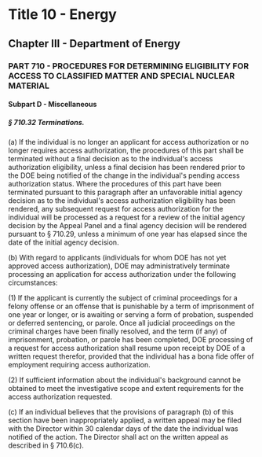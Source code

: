 
# Title 10 - Energy
## Chapter III - Department of Energy
### PART 710 - PROCEDURES FOR DETERMINING ELIGIBILITY FOR ACCESS TO CLASSIFIED MATTER AND SPECIAL NUCLEAR MATERIAL
#### Subpart D - Miscellaneous
##### § 710.32 Terminations.

(a) If the individual is no longer an applicant for access authorization or no longer requires access authorization, the procedures of this part shall be terminated without a final decision as to the individual's access authorization eligibility, unless a final decision has been rendered prior to the DOE being notified of the change in the individual's pending access authorization status. Where the procedures of this part have been terminated pursuant to this paragraph after an unfavorable initial agency decision as to the individual's access authorization eligibility has been rendered, any subsequent request for access authorization for the individual will be processed as a request for a review of the initial agency decision by the Appeal Panel and a final agency decision will be rendered pursuant to § 710.29, unless a minimum of one year has elapsed since the date of the initial agency decision.

(b) With regard to applicants (individuals for whom DOE has not yet approved access authorization), DOE may administratively terminate processing an application for access authorization under the following circumstances:

(1) If the applicant is currently the subject of criminal proceedings for a felony offense or an offense that is punishable by a term of imprisonment of one year or longer, or is awaiting or serving a form of probation, suspended or deferred sentencing, or parole. Once all judicial proceedings on the criminal charges have been finally resolved, and the term (if any) of imprisonment, probation, or parole has been completed, DOE processing of a request for access authorization shall resume upon receipt by DOE of a written request therefor, provided that the individual has a bona fide offer of employment requiring access authorization.

(2) If sufficient information about the individual's background cannot be obtained to meet the investigative scope and extent requirements for the access authorization requested.

(c) If an individual believes that the provisions of paragraph (b) of this section have been inappropriately applied, a written appeal may be filed with the Director within 30 calendar days of the date the individual was notified of the action. The Director shall act on the written appeal as described in § 710.6(c).
